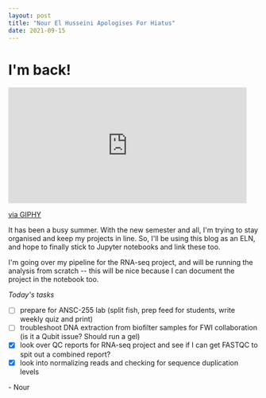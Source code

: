 ```yaml
---
layout: post
title: "Nour El Husseini Apologises For Hiatus"
date: 2021-09-15
---
```


# I'm back!
<iframe src="https://giphy.com/embed/5PiIuCHlkQ58Y" width="480" height="233" frameBorder="0" class="giphy-embed" allowFullScreen></iframe><p><a href="https://giphy.com/gifs/arrested-development-mistake-5PiIuCHlkQ58Y">via GIPHY</a></p>
It has been a busy summer. With the new semester and all, I'm trying to stay organised and keep my projects in line. So, I'll be using this blog as an ELN, and hope to finally stick to Jupyter notebooks and link these too. 

I'm going over my pipeline for the RNA-seq project, and will be running the analysis from scratch -- this will be nice because I can document the project in the notebook too. 

*Today's tasks*
- [ ] prepare for ANSC-255 lab (split fish, prep feed for students, write weekly quiz and print)
- [ ] troubleshoot DNA extraction from biofilter samples for FWI collaboration (is it a Qubit issue? Should run a gel)
- [X] look over QC reports for RNA-seq project and see if I can get FASTQC to spit out a combined report? 
- [X] look into normalizing reads and checking for sequence duplication levels

\- Nour

